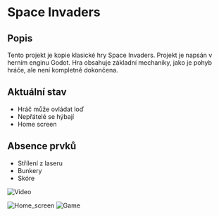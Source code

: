 # Space Invaders

## Popis
Tento projekt je kopie klasické hry Space Invaders. Projekt je napsán v herním enginu Godot. Hra obsahuje základní mechaniky, jako je pohyb hráče, ale není kompletně dokončena.

## Aktuální stav
- Hráč může ovládat loď
- Nepřátelé se hýbají
- Home screen

## Absence prvků
- Střílení z laseru
- Bunkery
- Skóre


![Video](https://github.com/user-attachments/assets/ff5d3a0a-4aa4-45e3-8f5c-4b29c3ec3896)


![Home_screen](https://github.com/user-attachments/assets/00716955-d074-41bd-8ddb-4d4b6270ec29)
![Game](https://github.com/user-attachments/assets/294b21a5-3868-406e-b77c-ccaab41880e7)

